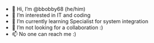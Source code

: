 - 👋 Hi, I’m @bbobby68 (he/him)
- 👀 I’m interested in IT and coding 
- 🌱 I’m currently learning Specialist for system integration
- 💞️ I’m not looking for a collaboration :)
- 📫 No one can reach me :)

<!---
bbobby68/bbobby68 is a ✨ special ✨ repository because its `README.md` (this file) appears on your GitHub profile.
You can click the Preview link to take a look at your changes.
--->
